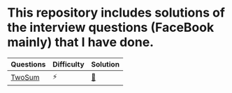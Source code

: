 # This repository includes solutions of the interview questions (FaceBook mainly) that I have done. 

| Questions | Difficulty | Solution |
|-----------| -------- | ----------|
| [TwoSum](https://leetcode.com/problems/two-sum/)| ⚡ | [📃](TwoSum.java) |
